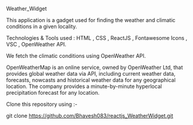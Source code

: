 Weather_Widget

This application is a gadget used for finding the weather and climatic conditions in a given locality.

Technologies & Tools used :
HTML , CSS , ReactJS , Fontawesome Icons , VSC , OpenWeather API.

We fetch the climatic conditions using OpenWeather API.

OpenWeatherMap is an online service, owned by OpenWeather Ltd, that provides global weather data via API, including current weather data, forecasts, nowcasts and historical weather data for any geographical location. The company provides a minute-by-minute hyperlocal precipitation forecast for any location.

Clone this repository using :- 

git clone https://github.com/Bhavesh083/reactjs_WeatherWidget.git
